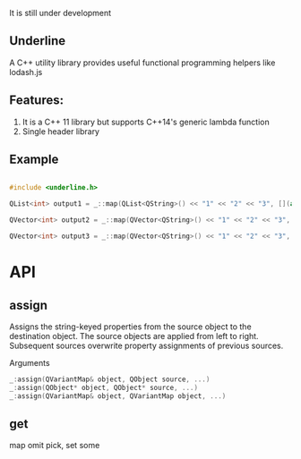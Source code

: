 It is still under development
## Underline

A C++ utility library provides useful functional programming helpers like lodash.js

Features:
-----
1. It is a C++ 11 library but supports C++14's generic lambda function
2. Single header library

Example
-------

```C++

#include <underline.h>

QList<int> output1 = _::map(QList<QString>() << "1" << "2" << "3", [](auto item) { return item.toInt();});

QVector<int> output2 = _::map(QVector<QString>() << "1" << "2" << "3", [](auto item) { return item.toInt();});

QVector<int> output3 = _::map(QVector<QString>() << "1" << "2" << "3", [](auto item, int index) { return item.toInt();});

```

API
===

assign
-----

Assigns the string-keyed properties from the source object to the destination object. The source objects are applied from left to right. Subsequent sources overwrite property assignments of previous sources.

Arguments

```C++
_:assign(QVariantMap& object, QObject source, ...)
_:assign(QObject* object, QObject* source, ...)
_:assign(QVariantMap& object, QVariantMap object, ...)
```


get
---

map
omit
pick,
set
some

